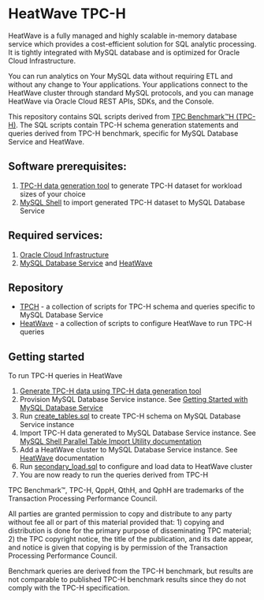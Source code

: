 # HeatWave TPC-H

HeatWave is a fully managed and highly scalable in-memory database service which provides a cost-efficient solution for
SQL analytic processing. It is tightly integrated with MySQL database and is optimized for Oracle Cloud Infrastructure.

You can run analytics on Your MySQL data without requiring ETL and without any change to Your applications. Your
applications connect to the HeatWave cluster through standard MySQL protocols, and you can manage HeatWave
via Oracle Cloud REST APIs, SDKs, and the Console.

This repository contains SQL scripts derived from [TPC Benchmark&trade;H (TPC-H)][1]. The SQL scripts contain TPC-H schema
generation statements and queries derived from TPC-H benchmark, specific for MySQL Database Service and
HeatWave.

## Software prerequisites:
1. [TPC-H data generation tool][2] to generate TPC-H dataset for workload sizes of your choice
2. [MySQL Shell][3] to import generated TPC-H dataset to MySQL Database Service

## Required services:
1. [Oracle Cloud Infrastructure][8]
2. [MySQL Database Service][4] and [HeatWave][5]

## Repository
* [TPCH](TPCH) - a collection of scripts for TPC-H schema and queries specific to MySQL Database Service
* [HeatWave](HeatWave) - a collection of scripts to configure HeatWave to run TPC-H queries

## Getting started
To run TPC-H queries in HeatWave
1. [Generate TPC-H data using TPC-H data generation tool](https://dev.mysql.com/doc/heatwave/en/heatwave-tpch-sample-data.html)
2. Provision MySQL Database Service instance. See [Getting Started with MySQL Database Service][6]
3. Run [create_tables.sql](TPCH/create_tables.sql) to create TPC-H schema on MySQL Database Service instance
4. Import TPC-H data generated to MySQL Database Service instance. See [MySQL Shell Parallel Table Import Utility documentation][7]
5. Add a HeatWave cluster to MySQL Database Service instance. See [HeatWave][5] documentation
6. Run [secondary_load.sql](HeatWave/secondary_load.sql) to configure and load data to HeatWave cluster
7. You are now ready to run the queries derived from TPC-H


[1]: http://www.tpc.org/tpch/
[2]: http://www.tpc.org/tpc_documents_current_versions/download_programs/tools-download-request5.asp?bm_type=TPC-H&bm_vers=2.18.0&mode=CURRENT-ONLY
[3]: https://dev.mysql.com/downloads/shell/
[4]: https://docs.cloud.oracle.com/en-us/iaas/mysql-database/index.html
[5]: https://docs.cloud.oracle.com/en-us/iaas/mysql-database/doc/mysql-analytics-engine.html
[6]: https://docs.cloud.oracle.com/en-us/iaas/mysql-database/doc/getting-started.html
[7]: https://dev.mysql.com/doc/mysql-shell/8.0/en/mysql-shell-utilities-parallel-table.html
[8]: https://docs.cloud.oracle.com/en-us/iaas/Content/home.htm

TPC Benchmark&trade;, TPC-H, QppH, QthH, and QphH are trademarks of the Transaction Processing Performance
Council.

All parties are granted permission to copy and distribute to any party without fee all or part of this material provided
that: 1) copying and distribution is done for the primary purpose of disseminating TPC material; 2) the TPC
copyright notice, the title of the publication, and its date appear, and notice is given that copying is by permission of
the Transaction Processing Performance Council.

Benchmark queries are derived from the TPC-H benchmark, but results are not comparable to published TPC-H benchmark results since they do not comply with the TPC-H specification.
